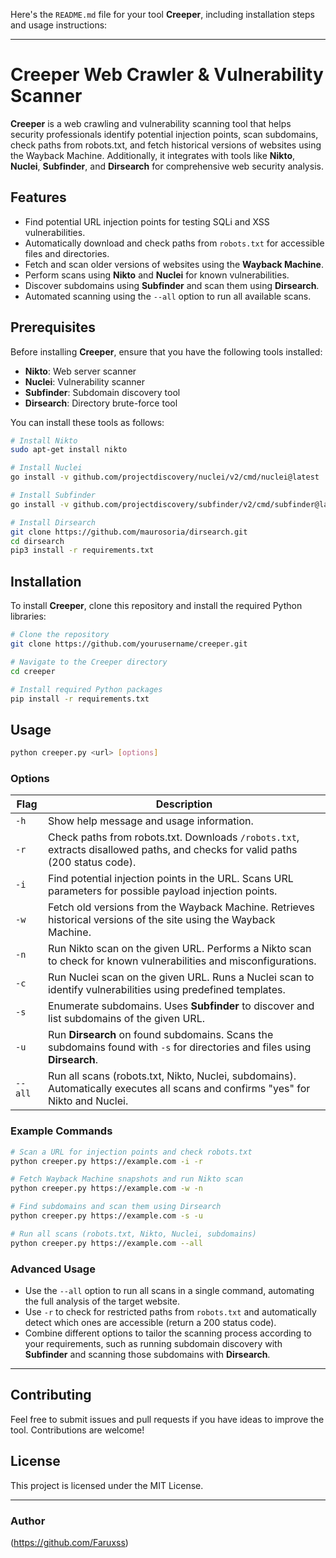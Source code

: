 Here's the `README.md` file for your tool **Creeper**, including installation steps and usage instructions:

---

# Creeper Web Crawler & Vulnerability Scanner

**Creeper** is a web crawling and vulnerability scanning tool that helps security professionals identify potential injection points, scan subdomains, check paths from robots.txt, and fetch historical versions of websites using the Wayback Machine. Additionally, it integrates with tools like **Nikto**, **Nuclei**, **Subfinder**, and **Dirsearch** for comprehensive web security analysis.

## Features

- Find potential URL injection points for testing SQLi and XSS vulnerabilities.
- Automatically download and check paths from `robots.txt` for accessible files and directories.
- Fetch and scan older versions of websites using the **Wayback Machine**.
- Perform scans using **Nikto** and **Nuclei** for known vulnerabilities.
- Discover subdomains using **Subfinder** and scan them using **Dirsearch**.
- Automated scanning using the `--all` option to run all available scans.

## Prerequisites

Before installing **Creeper**, ensure that you have the following tools installed:

- **Nikto**: Web server scanner
- **Nuclei**: Vulnerability scanner
- **Subfinder**: Subdomain discovery tool
- **Dirsearch**: Directory brute-force tool

You can install these tools as follows:

```bash
# Install Nikto
sudo apt-get install nikto

# Install Nuclei
go install -v github.com/projectdiscovery/nuclei/v2/cmd/nuclei@latest

# Install Subfinder
go install -v github.com/projectdiscovery/subfinder/v2/cmd/subfinder@latest

# Install Dirsearch
git clone https://github.com/maurosoria/dirsearch.git
cd dirsearch
pip3 install -r requirements.txt
```

## Installation

To install **Creeper**, clone this repository and install the required Python libraries:

```bash
# Clone the repository
git clone https://github.com/yourusername/creeper.git

# Navigate to the Creeper directory
cd creeper

# Install required Python packages
pip install -r requirements.txt
```

## Usage

```bash
python creeper.py <url> [options]
```

### Options

| Flag  | Description                                                                                                                                               |
|-------|-----------------------------------------------------------------------------------------------------------------------------------------------------------|
| `-h`  | Show help message and usage information.                                                                                                                  |
| `-r`  | Check paths from robots.txt. Downloads `/robots.txt`, extracts disallowed paths, and checks for valid paths (200 status code).                             |
| `-i`  | Find potential injection points in the URL. Scans URL parameters for possible payload injection points.                                                    |
| `-w`  | Fetch old versions from the Wayback Machine. Retrieves historical versions of the site using the Wayback Machine.                                          |
| `-n`  | Run Nikto scan on the given URL. Performs a Nikto scan to check for known vulnerabilities and misconfigurations.                                           |
| `-c`  | Run Nuclei scan on the given URL. Runs a Nuclei scan to identify vulnerabilities using predefined templates.                                               |
| `-s`  | Enumerate subdomains. Uses **Subfinder** to discover and list subdomains of the given URL.                                                                 |
| `-u`  | Run **Dirsearch** on found subdomains. Scans the subdomains found with `-s` for directories and files using **Dirsearch**.                                 |
| `--all` | Run all scans (robots.txt, Nikto, Nuclei, subdomains). Automatically executes all scans and confirms "yes" for Nikto and Nuclei.                         |

### Example Commands

```bash
# Scan a URL for injection points and check robots.txt
python creeper.py https://example.com -i -r

# Fetch Wayback Machine snapshots and run Nikto scan
python creeper.py https://example.com -w -n

# Find subdomains and scan them using Dirsearch
python creeper.py https://example.com -s -u

# Run all scans (robots.txt, Nikto, Nuclei, subdomains)
python creeper.py https://example.com --all
```

### Advanced Usage

- Use the `--all` option to run all scans in a single command, automating the full analysis of the target website.
- Use `-r` to check for restricted paths from `robots.txt` and automatically detect which ones are accessible (return a 200 status code).
- Combine different options to tailor the scanning process according to your requirements, such as running subdomain discovery with **Subfinder** and scanning those subdomains with **Dirsearch**.

---

## Contributing

Feel free to submit issues and pull requests if you have ideas to improve the tool. Contributions are welcome!

## License

This project is licensed under the MIT License.

---

### Author
 (https://github.com/Faruxss)

